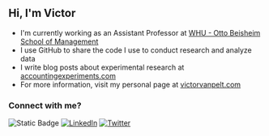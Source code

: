 ## Hi, I'm Victor
- I'm currently working as an Assistant Professor at <a href="https://www.whu.edu/en/faculty/victor-van-pelt/" target="_blank">WHU - Otto Beisheim School of Management</a>
- I use GitHub to share the code I use to conduct research and analyze data
- I write blog posts about experimental research at <a href="https://www.accountingexperiments.com" target="_blank">accountingexperiments.com</a>
- For more information, visit my personal page at <a href="https://www.victorvanpelt.com" target="_blank">victorvanpelt.com</a>
### Connect with me?
![Static Badge](https://img.shields.io/badge/Email%20me?style=social&color=%23D95F0E&link=mailto%3Avictor.vanpelt%40whu.edu)
[![LinkedIn](https://img.shields.io/badge/LinkedIn-0077B5?style=for-the-badge&logo=linkedin&logoColor=white)](https://www.linkedin.com/in/victorvanpelt/)
[![Twitter](https://img.shields.io/badge/Twitter-1DA1F2?style=for-the-badge&logo=twitter&logoColor=white)](https://twitter.com/victorvanpelt)
